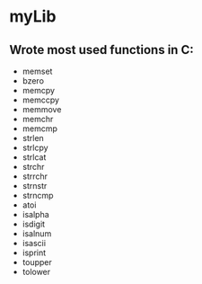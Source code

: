 # myLib

## Wrote most used functions in C:

* memset 
* bzero
* memcpy 
* memccpy 
* memmove 
* memchr 
* memcmp 
* strlen 
* strlcpy 
* strlcat 
* strchr
* strrchr 
* strnstr 
* strncmp 
* atoi
* isalpha 
* isdigit 
* isalnum 
* isascii 
* isprint 
* toupper 
* tolower
